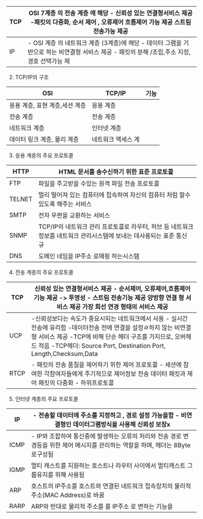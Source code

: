 
| TCP | OSI 7계층 의 전송 계층 에 해당 - 신뢰성 있는 연결형서비스 제공 -패킷의 다중화, 순서 제어 , 오류제어 흐름제어 가능 제공 스트림 전송가능 제공    |
| --- | ---------------------------------------------------------------------------------------- |
| IP  | - OSI 계층 의 네트워크 계층 (3계층)에 해당 - 데이터 그램을 기반으로 하는 비연결형 서비스 제공 - 패킷의 분해 /조립,주소 지정, 경호 선택가능 제 |
2) TCP/IP의 구조

| OSI                | TCP/IP     | 기능  |
| ------------------ | ---------- | --- |
| 응용 계층, 표현 계층,세션 계층 | 응용 계층      |     |
| 전송 계층              | 전송 계층      |     |
| 네트워크 계층            | 인터넷 계층     |     |
| 데이터 링크 계층, 물리 계층   | 네트워크 액세스 계 |     |
3) 응용 계층의 주요 프로토콜

| HTTP   | HTML 문서를 송수신하기 위한 표준 프로토콜                                              |
| ------ | ---------------------------------------------------------------------- |
| FTP    | 파일을 주고받을 수있는 원격 파일 전송 프로토콜                                             |
| TELNET | 멀리 떨어져 있는 컴퓨터에 접속하여 자신의 컴퓨터 처럼 할수 있도록 해주는 서비스                          |
| SMTP   | 전자 우편을 교환하는 서비스                                                        |
| SNMP   | TCP/IP의 네트워크 관리 프로토콜로 라우터, 허브 등 네트워크 정보를 네트워크 관리시스템에 보내는 데사용되는 표준 통신 규 |
| DNS    | 도메인 네임을 IP주소 로매핑 하는시스템                                                 |
4) 전송 계층의 주요 프로토콜

| TCP  | 신뢰성 있는 연결형서비스 제공 - 순서제어, 오류제어,흐름제어 기능 제공 -> 투명성 - 스트림 전송기능 제공 양방향 연결 형 서비스 제공 가장 회선 연경 형태의 서비스 제공                                                                           |
| ---- | --------------------------------------------------------------------------------------------------------------------------------------------------------------------------- |
| UCP  | -신뢰성보다는  속도가 중요시되는 네트워크에서 사용 - 실시간 전송에 유리함  -데이터전송 전에 연결을 설정ㄹ하지 않는 비연결형 서비스 제공 -TCP에 비해 단순 헤더 구조를 가지므로, 오버헤드 적음 -TCP헤더: Source Port, Destination Port, Length,Checksum,Data |
| RTCP | - 패킷의 전송 품질을 제어하기 위한 제어 프로토콜 - 세션에 참여한 각참여자들에게 주기적으로 제어정보 전송 데이터 패킷과 제어 패킷의 다중화 - 하위프로토콜                                                                                    |

5) 인터넷 계층의 주요 프로토콜

| IP   | - 전송할 데이터에 주소를 지정하고 , 경로 설정 가능을함 - 비연결형인 데이터그램방식을 사용해 신뢰성 보장x                  |
| ---- | ------------------------------------------------------------------------------ |
| ICMP | - IP와 조합하여 통신중에 발생하는 오류의 처리와 전송 경로 변경등을 위한 제어 메시지를 관리하는 역할을 하며, 헤더는 8Byte 로구성됨 |
| IGMP | 멀티 캐스트를 지원하는 호스트나 라우터 사이에서 멀티캐스트 그룹유지를 위해 사용됨                                  |
| ARP  | 호스트의 IP주소를 호스트와 연결된 네트워크 접속장치의 물리적 주소(MAC Address)로 바꿈                         |
| RARP | ARP와 반대로 물리적 주소를 를 IP주소 로 변하는 기능을                                              |
